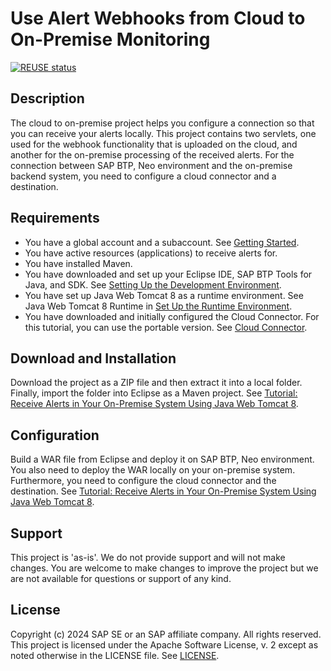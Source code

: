 # Use Alert Webhooks from Cloud to On-Premise Monitoring

[![REUSE status](https://api.reuse.software/badge/github.com/SAP-samples/cloud-sample-webhooks)](https://api.reuse.software/info/github.com/SAP-samples/cloud-sample-webhooks)

## Description
The cloud to on-premise project helps you configure a connection so that you can receive your alerts locally. This project contains two servlets, one used for the webhook functionality that is uploaded on the cloud, and another for the on-premise processing of the received alerts. For the connection between SAP BTP, Neo environment and the on-premise backend system, you need to configure a cloud connector and a destination.

## Requirements
- You have a global account and a subaccount.
See [Getting Started](https://help.sap.com/viewer/65de2977205c403bbc107264b8eccf4b/Cloud/en-US/144e1733d0d64d58a7176e817fa6aeb3.html).
- You have active resources (applications) to receive alerts for.
- You have installed Maven.
- You have downloaded and set up your Eclipse IDE, SAP BTP Tools for Java, and SDK. See [Setting Up the Development Environment](https://help.sap.com/viewer/ea72206b834e4ace9cd834feed6c0e09/Cloud/en-US/e815ca4cbb5710148376c549fd74c0db.html).
- You have set up Java Web Tomcat 8 as a runtime environment. See Java Web Tomcat 8 Runtime in [Set Up the Runtime Environment](https://help.sap.com/viewer/ea72206b834e4ace9cd834feed6c0e09/Cloud/en-US/7613f000711e1014839a8273b0e91070.html).
- You have downloaded and initially configured the Cloud Connector. For this tutorial, you can use the portable version. See [Cloud Connector](https://help.sap.com/viewer/cca91383641e40ffbe03bdc78f00f681/Cloud/en-US/e6c7616abb5710148cfcf3e75d96d596.html).

## Download and Installation
Download the project as a ZIP file and then extract it into a local folder. Finally, import the folder into Eclipse as a Maven project. See [Tutorial: Receive Alerts in Your On-Premise System Using Java Web Tomcat 8](https://developers.sap.com/tutorials/cp-monitoring-alerts-onpremise.html).

## Configuration
Build a WAR file from Eclipse and deploy it on SAP BTP, Neo environment. You also need to deploy the WAR locally on your on-premise system. Furthermore, you need to configure the cloud connector and the destination. See [Tutorial: Receive Alerts in Your On-Premise System Using Java Web Tomcat 8](https://developers.sap.com/tutorials/cp-monitoring-alerts-onpremise.html).

## Support
This project is 'as-is'. We do not provide support and will not make changes. You are welcome to make changes to improve the project but we are not available for questions or support of any kind.

## License
Copyright (c) 2024 SAP SE or an SAP affiliate company. All rights reserved.
This project is licensed under the Apache Software License, v. 2 except as noted otherwise in the LICENSE file. See [LICENSE](LICENSES/Apache-2.0.txt).
